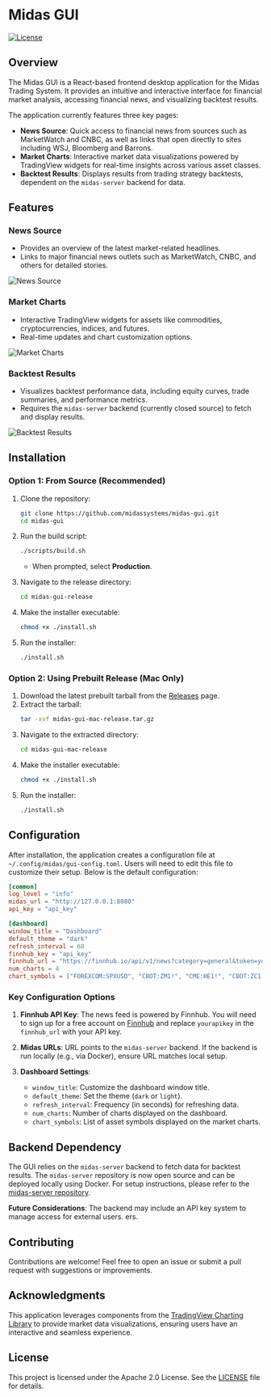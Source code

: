 # Midas GUI

[![License](https://img.shields.io/badge/license-Apache%202.0-blue.svg)](LICENSE)

## Overview

The Midas GUI is a React-based frontend desktop application for the Midas Trading System. It provides an intuitive and interactive interface for financial market analysis, accessing financial news, and visualizing backtest results.

The application currently features three key pages:

- **News Source**: Quick access to financial news from sources such as MarketWatch and CNBC, as well as links that open directly to sites including WSJ, Bloomberg and Barrons.
- **Market Charts**: Interactive market data visualizations powered by TradingView widgets for real-time insights across various asset classes.
- **Backtest Results**: Displays results from trading strategy backtests, dependent on the `midas-server` backend for data.

## Features

### **News Source**

- Provides an overview of the latest market-related headlines.
- Links to major financial news outlets such as MarketWatch, CNBC, and others for detailed stories.

![News Source](assets/news.png)

### **Market Charts**

- Interactive TradingView widgets for assets like commodities, cryptocurrencies, indices, and futures.
- Real-time updates and chart customization options.

![Market Charts](assets/charts.png)

### **Backtest Results**

- Visualizes backtest performance data, including equity curves, trade summaries, and performance metrics.
- Requires the `midas-server` backend (currently closed source) to fetch and display results.

![Backtest Results](assets/backtest.png)

## Installation

### Option 1: From Source (Recommended)

1. Clone the repository:

   ```bash
   git clone https://github.com/midassystems/midas-gui.git
   cd midas-gui
   ```

2. Run the build script:

   ```bash
   ./scripts/build.sh
   ```

   - When prompted, select **Production**.

3. Navigate to the release directory:

   ```bash
   cd midas-gui-release
   ```

4. Make the installer executable:

   ```bash
   chmod +x ./install.sh
   ```

5. Run the installer:
   ```bash
   ./install.sh
   ```

### Option 2: Using Prebuilt Release (Mac Only)

1. Download the latest prebuilt tarball from the [Releases](https://github.com/midassystems/midas-gui/releases) page.
2. Extract the tarball:
   ```bash
   tar -xvf midas-gui-mac-release.tar.gz
   ```
3. Navigate to the extracted directory:
   ```bash
   cd midas-gui-mac-release
   ```
4. Make the installer executable:
   ```bash
   chmod +x ./install.sh
   ```
5. Run the installer:
   ```bash
   ./install.sh
   ```

## Configuration

After installation, the application creates a configuration file at `~/.config/midas/gui-config.toml`. Users will need to edit this file to customize their setup. Below is the default configuration:

```toml
[common]
log_level = "info"
midas_url = "http://127.0.0.1:8080"
api_key = "api_key"

[dashboard]
window_title = "Dashboard"
default_theme = "dark"
refresh_interval = 60
finnhub_key = "api_key"
finnhub_url = "https://finnhub.io/api/v1/news?category=general&token=yourapikey"
num_charts = 4
chart_symbols = ["FOREXCOM:SPXUSD", "CBOT:ZM1!", "CME:HE1!", "CBOT:ZC1!"]
```

### Key Configuration Options

1. **Finnhub API Key**: The news feed is powered by Finnhub. You will need to sign up for a free account on [Finnhub](https://finnhub.io/) and replace `yourapikey` in the `finnhub_url` with your API key.

2. **Midas URLs**: URL points to the `midas-server` backend. If the backend is run locally (e.g., via Docker), ensure URL matches local setup.

3. **Dashboard Settings**:
   - `window_title`: Customize the dashboard window title.
   - `default_theme`: Set the theme (`dark` or `light`).
   - `refresh_interval`: Frequency (in seconds) for refreshing data.
   - `num_charts`: Number of charts displayed on the dashboard.
   - `chart_symbols`: List of asset symbols displayed on the market charts.

## Backend Dependency

The GUI relies on the `midas-server` backend to fetch data for backtest results. The `midas-server` repository is now open source and can be deployed locally using Docker. For setup instructions, please refer to the [midas-server repository](https://github.com/midassystems/midas-server).

**Future Considerations**:
The backend may include an API key system to manage access for external users.
ers.

## Contributing

Contributions are welcome! Feel free to open an issue or submit a pull request with suggestions or improvements.

## Acknowledgments

This application leverages components from the [TradingView Charting Library](https://www.tradingview.com/) to provide market data visualizations, ensuring users have an interactive and seamless experience.

## License

This project is licensed under the Apache 2.0 License. See the [LICENSE](LICENSE) file for details.
